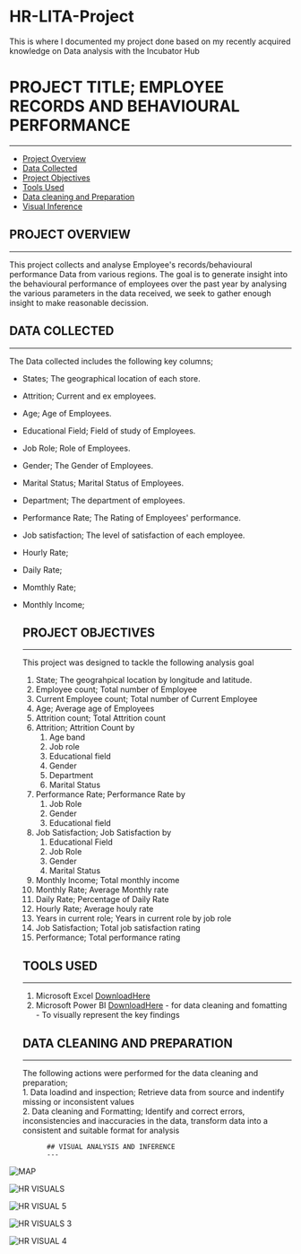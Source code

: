 # HR-LITA-Project
This is where I documented my project done based on my recently acquired knowledge on Data analysis with the Incubator Hub 

# PROJECT TITLE; EMPLOYEE RECORDS AND BEHAVIOURAL PERFORMANCE
---
- [Project Overview](#project-overview)
- [Data Collected](#data-collected)
- [Project Objectives](#project-objectives)
- [Tools Used](#tools-used)
- [Data cleaning and Preparation](##data-cleaning-and-preparetion)
- [Visual Inference](##visual-inference)

## PROJECT OVERVIEW
----
This project collects and analyse Employee's records/behavioural performance Data from various regions.
The goal is to generate insight into the behavioural performance of employees over the past year by analysing the various parameters in the data received, we seek to gather enough insight to make reasonable decission. 


## DATA COLLECTED
---
The Data collected includes the following key columns;
- States; The geographical location of each store.
- Attrition; Current and ex employees.
- Age; Age of Employees. 
- Educational Field; Field of study of Employees.
- Job Role; Role of Employees.
- Gender; The Gender of Employees.
- Marital Status; Marital Status of Employees.
- Department; The department of employees.
- Performance Rate; The Rating of Employees' performance.
- Job satisfaction; The level of satisfaction of each employee.
- Hourly Rate;
- Daily Rate;
- Momthly Rate;
- Monthly Income;
  
  

  ## PROJECT OBJECTIVES
  ---
  This project was designed to tackle the following analysis goal
  1. State; The geograhpical location by longitude and latitude.
  2. Employee count; Total number of Employee
  3. Current Employee count; Total number of Current Employee
  4. Age; Average age of Employees
  5. Attrition count; Total Attrition count
  6. Attrition; Attrition Count by
     1. Age band
     2. Job role
     3. Educational field
     4. Gender
     5. Department
     6. Marital Status
  7. Performance Rate; Performance Rate by
     1. Job Role
     2. Gender
     3. Educational field 
  8. Job Satisfaction; Job Satisfaction by
      1. Educational Field
      2. Job Role
      3. Gender
      4. Marital Status 
  9. Monthly Income; Total monthly income
  10. Monthly Rate; Average Monthly rate
  11. Daily Rate; Percentage of Daily Rate
  12. Hourly Rate; Average houly rate
  13. Years in current role; Years in current role by job role
  14. Job Satisfaction; Total job satisfaction rating
  15. Performance; Total performance rating
    

     ## TOOLS USED
     ---
     1. Microsoft Excel [DownloadHere](https://www.microsoft.com)            
     3. Microsoft Power BI [DownloadHere](https://www.microsoft.com)
      - for data cleaning and fomatting
      - To visually represent the key findings
    

     ## DATA CLEANING AND PREPARATION
     ---
     The following actions were performed for the data cleaning and preparation;   
        1. Data loadind and inspection; Retrieve data from source and indentify missing or inconsistent values  
        2. Data cleaning and Formatting; Identify and correct errors, inconsistencies and inaccuracies in the data,
          transform data into a consistent and suitable format for analysis
         


            ## VISUAL ANALYSIS AND INFERENCE
            ---
![MAP](https://github.com/user-attachments/assets/4e18a9b9-1e89-427e-a18a-8dd6c474c93b)





![HR VISUALS](https://github.com/user-attachments/assets/3ee08672-d4b3-4e7f-bd25-663b1c38ba78)








![HR VISUAL 5](https://github.com/user-attachments/assets/e9ff2308-586d-4387-afdc-d60914572e64)







![HR VISUALS 3](https://github.com/user-attachments/assets/c415a880-70ce-4b36-8006-24fdb384399b)







![HR VISUAL 4](https://github.com/user-attachments/assets/4c39dea4-4d6b-4ebb-9d98-aea0da40f175)






